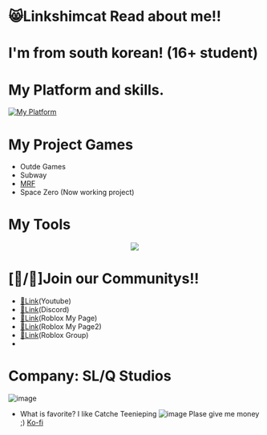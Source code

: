 # 😸Linkshimcat Read about me!!
# I'm from south korean! (16+ student)

# My Platform and skills.
[![My Platform](https://skillicons.dev/icons?i=github,discord,notion,windows,haxeflixel,robloxstudio,py,cpp)](https://skillicons.dev)

# My Project Games
 - Outde Games
 - Subway
 - [MRF](https://www.roblox.com/ko/games/18905683025/MRF-Project2)
 - Space Zero (Now working project)

  # My Tools
  <p align="center">
  <a href="https://www.roblox.com/ko/communities/34357059/SL-Q-Studios#!/about">
    <img src="https://skillicons.dev/icons?i=vscode,robloxstudio" />
  </a>
</p>

# [🔗/🔧]Join our Communitys!!
- [🔗Link](https://www.youtube.com/@Linkshimcat)(Youtube)
- [🔗Link](https://discord.gg/3zutjxy5f8)(Discord)
- [🔗Link](https://www.roblox.com/ko/users/7979132682/profile)(Roblox My Page)
- [🔗Link](https://www.roblox.com/ko/users/4343007740/profile)(Roblox My Page2)
- [🔗Link](https://www.roblox.com/ko/communities/34357059/SL-Q-Studios#!/about)(Roblox Group)
- 
# Company: SL/Q Studios
![image](https://github.com/user-attachments/assets/4cd0d1f8-ba20-44df-ac13-6c126dc49128)

- What is favorite?
  I like Catche Teenieping ![image](https://github.com/user-attachments/assets/8d23eda5-91d7-4827-9fd7-d80d6ddfccb6)
Plase give me money ;)
[Ko-fi](https://ko-fi.com/linkshimcat)
